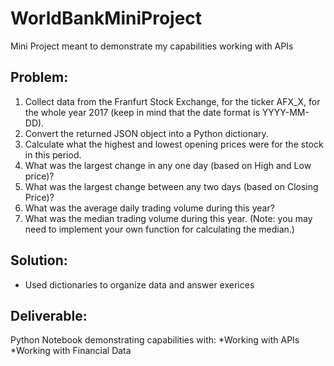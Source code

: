 # WorldBankMiniProject
Mini Project meant to demonstrate my capabilities working with APIs

## Problem:
1. Collect data from the Franfurt Stock Exchange, for the ticker AFX_X, for the whole year 2017 (keep in mind that the date format is YYYY-MM-DD).
2. Convert the returned JSON object into a Python dictionary.
3. Calculate what the highest and lowest opening prices were for the stock in this period.
4. What was the largest change in any one day (based on High and Low price)?
5. What was the largest change between any two days (based on Closing Price)?
6. What was the average daily trading volume during this year?
7. What was the median trading volume during this year. (Note: you may need to implement your own function for calculating the median.)

## Solution:
* Used dictionaries to organize data and answer exerices

## Deliverable:
Python Notebook demonstrating capabilities with:
*Working with APIs
*Working with Financial Data
